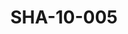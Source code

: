 ---
pid: SHA-10-005
title: SHA-10-005
language: en
collection: Sharhabil Ahmed
original_label: 
rights: Sharhabil Ahmed
location_of_original: Sharhabil Ahmed
photographer_or_studio: 
scanned_from: photograph 6.9 by 9.10
_date: 1969-1970
location: Khartoum, Amarat
description: Friends of Sharhabil Ahmed dancing
additional_notes: 
permission_display: 'yes'
on_server: 'no'
on_website: 'no'
permalink: /photopages/en/SHA-10-005.html
layout: photo-page
---